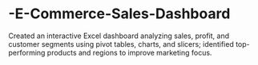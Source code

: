 # -E-Commerce-Sales-Dashboard
Created an interactive Excel dashboard analyzing sales, profit, and customer segments using pivot tables, charts, and slicers; identified top-performing products and regions to improve marketing focus.
